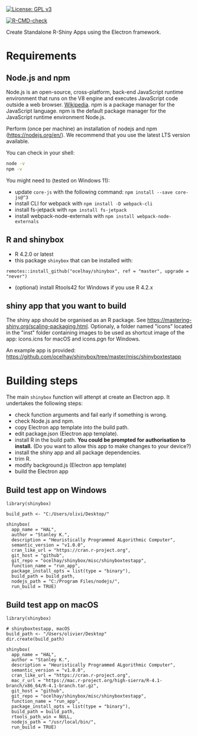 [![License: GPL v3](https://img.shields.io/badge/License-GPL%20v3-blue.svg)](http://www.gnu.org/licenses/gpl-3.0)

<!-- badges: start -->
[![R-CMD-check](https://github.com/ocelhay/shinybox/workflows/R-CMD-check/badge.svg)](https://github.com/ocelhay/shinybox/actions)
<!-- badges: end -->

Create Standalone R-Shiny Apps using the Electron framework.

# Requirements

## Node.js and npm

Node.js is an open-source, cross-platform, back-end JavaScript runtime environment that runs on the V8 engine and executes JavaScript code outside a web browser. [Wikipedia](https://en.wikipedia.org/wiki/Node.js). npm is a package manager for the JavaScript language. npm is the default package manager for the JavaScript runtime environment Node.js.

Perform (once per machine) an installation of nodejs and npm (https://nodejs.org/en/). We recommend that you use the latest LTS version available.

You can check in your shell:

```sh
node -v
npm -v
```

You might need to (tested on Windows 11):

- update `core-js` with the following command: `npm install --save core-js@^3`
- install CLI for webpack with `npm install -D webpack-cli`
- install fs-jetpack with `npm install fs-jetpack`
- install webpack-node-externals with `npm install webpack-node-externals`

## R and shinybox

- R 4.2.0 or latest
- this package `shinybox` that can be installed with:

```
remotes::install_github("ocelhay/shinybox", ref = "master", upgrade = "never")
```

- (optional) install Rtools42 for Windows if you use R 4.2.x


## shiny app that you want to build

The shiny app should be organised as an R package. See https://mastering-shiny.org/scaling-packaging.html. Optionaly, a folder named "icons" located in the "inst" folder containing images to be used as shortcut image of the app: icons.icns for macOS and icons.pgn for Windows.

An example app is provided: https://github.com/ocelhay/shinybox/tree/master/misc/shinyboxtestapp


# Building steps

The main `shinybox` function will attenpt at create an Electron app. It undertakes the following steps:

- check function arguments and fail early if something is wrong.
- check Node.js and npm.
- copy Electron app template into the build path.
- edit package.json (Electron app template).
- install R in the build path. **You could be prompted for authorisation to install.** (Do you want to allow this app to make changes to your device?)
- install the shiny app and all package dependencies.
- trim R.
- modify background.js (Electron app template)
- build the Electron app

## Build test app on Windows

```
library(shinybox)

build_path <- "C:/Users/olivi/Desktop/"

shinybox(
  app_name = "HAL",
  author = "Stanley K.",
  description = "Heuristically Programmed ALgorithmic Computer",
  semantic_version = "v1.0.0",
  cran_like_url = "https://cran.r-project.org",
  git_host = "github",
  git_repo = "ocelhay/shinybox/misc/shinyboxtestapp",
  function_name = "run_app", 
  package_install_opts = list(type = "binary"),
  build_path = build_path,
  nodejs_path = "C:/Program Files/nodejs/",
  run_build = TRUE)
 ```


## Build test app on macOS

```
library(shinybox)

# shinyboxtestapp, macOS
build_path <- "/Users/olivier/Desktop"
dir.create(build_path)

shinybox(
  app_name = "HAL",
  author = "Stanley K.",
  description = "Heuristically Programmed ALgorithmic Computer",
  semantic_version = "v1.0.0",
  cran_like_url = "https://cran.r-project.org",
  mac_r_url = "https://mac.r-project.org/high-sierra/R-4.1-branch/x86_64/R-4.1-branch.tar.gz",
  git_host = "github",
  git_repo = "ocelhay/shinybox/misc/shinyboxtestapp",
  function_name = "run_app", 
  package_install_opts = list(type = "binary"),
  build_path = build_path,
  rtools_path_win = NULL,
  nodejs_path = "/usr/local/bin/",
  run_build = TRUE)
 ```
